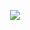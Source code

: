 <p align='center'><img src='http://www.webdevelopmenthelp.net/wp-content/uploads/2017/02/ASP.NET-Core-Middleware-Tutorial.jpg'><p/>
